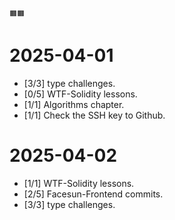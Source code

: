 ``` plaintext
🟧🟧
```

# 2025-04-01

+ [3/3] type challenges.
+ [0/5] WTF-Solidity lessons.
+ [1/1] Algorithms chapter.
+ [1/1] Check the SSH key to Github.

# 2025-04-02

+ [1/1] WTF-Solidity lessons.
+ [2/5] Facesun-Frontend commits.
+ [3/3] type challenges.
